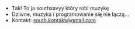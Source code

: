 - Tak! To ja southxavyy który robi muzykę
- Dziwne, muzyka i programowanie się nie łączą...
- Kontakt: south.kontakt@gmail.com

<!---
southxavyy/southxavyy is a ✨ special ✨ repository because its `README.md` (this file) appears on your GitHub profile.
You can click the Preview link to take a look at your changes.
--->
